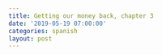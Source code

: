 ```yaml
---
title: Getting our money back, chapter 3
date: '2019-05-19 07:00:00'
categories: spanish
layout: post
---
```


